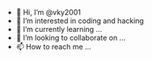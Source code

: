 - 👋 Hi, I’m @vky2001
- 👀 I’m interested in coding and hacking
- 🌱 I’m currently learning ...
- 💞️ I’m looking to collaborate on ...
- 📫 How to reach me ...

<!---
vky2001/vky2001 is a ✨ special ✨ repository because its `README.md` (this file) appears on your GitHub profile.
You can click the Preview link to take a look at your changes.
--->
